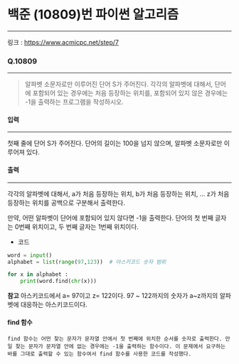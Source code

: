 # 백준 (10809)번 파이썬 알고리즘
-------
링크 : https://www.acmicpc.net/step/7
### Q.10809
-----
> 알파벳 소문자로만 이루어진 단어 S가 주어진다. 각각의 알파벳에 대해서, 단어에 포함되어 있는 경우에는 처음 등장하는 위치를, 포함되어 있지 않은 경우에는 -1을 출력하는 프로그램을 작성하시오.

#### 입력 
---
첫째 줄에 단어 S가 주어진다. 단어의 길이는 100을 넘지 않으며, 알파벳 소문자로만 이루어져 있다.

#### 출력 
----
각각의 알파벳에 대해서, a가 처음 등장하는 위치, b가 처음 등장하는 위치, ... z가 처음 등장하는 위치를 공백으로 구분해서 출력한다.

만약, 어떤 알파벳이 단어에 포함되어 있지 않다면 -1을 출력한다. 단어의 첫 번째 글자는 0번째 위치이고, 두 번째 글자는 1번째 위치이다.

* 코드 
```py
word = input()
alphabet = list(range(97,123))  # 아스키코드 숫자 범위

for x in alphabet :
    print(word.find(chr(x)))
``` 

**참고**
아스키코드에서 a= 97이고 z= 122이다. 97 ~ 122까지의 숫자가 a~z까지의 알파벳에 대응하는 아스키코드이다. 

#### find 함수 
```
find 함수는 어떤 찾는 문자가 문자열 안에서 첫 번째에 위치한 순서를 숫자로 출력한다. 만일 찾는 문자가 문자열 안에 없는 경우에는 -1을 출력하는 함수이다. 이 문제에서 요구하는 바를 그대로 출력할 수 있는 함수여서 find 함수를 사용한 코드를 작성했다.
```
